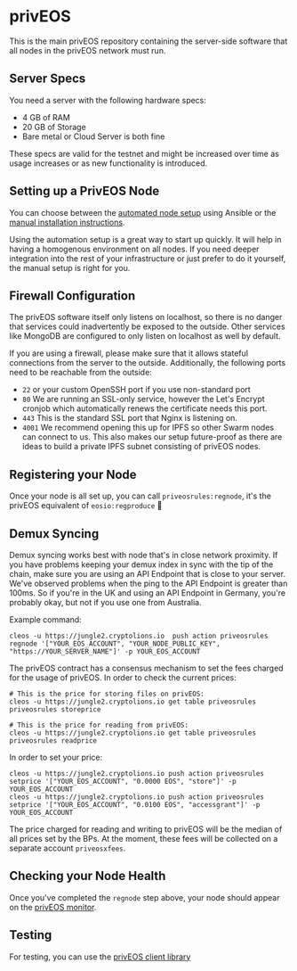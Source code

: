 # privEOS

This is the main privEOS repository containing the server-side software that all nodes in the privEOS network must run.

## Server Specs
You need a server with the following hardware specs:

* 4 GB of RAM
* 20 GB of Storage
* Bare metal or Cloud Server is both fine

These specs are valid for the testnet and might be increased over time as usage increases or as new functionality is introduced.

## Setting up a PrivEOS Node

You can choose between the [automated node setup](https://github.com/rawrat/priveos-automation) using Ansible or the [manual installation instructions](https://github.com/rawrat/privEOS/blob/master/Manual_Node_Setup.md). 

Using the automation setup is a great way to start up quickly. It will help in having a homogenous environment on all nodes. If you need deeper integration into the rest of your infrastructure or just prefer to do it yourself, the manual setup is right for you.

## Firewall Configuration
The privEOS software itself only listens on localhost, so there is no danger that services could inadvertently be exposed to the outside. Other services like MongoDB are configured to only listen on localhost as well by default. 

If you are using a firewall, please make sure that it allows stateful connections from the server to the outside. Additionally, the following ports need to be reachable from the outside:
* `22` or your custom OpenSSH port if you use non-standard port
* `80` We are running an SSL-only service, however the Let's Encrypt cronjob which automatically renews the certificate needs this port.
* `443` This is the standard SSL port that Nginx is listening on.
* `4001` We recommend opening this up for IPFS so other Swarm nodes can connect to us. This also makes our setup future-proof as there are ideas to build a private IPFS subnet consisting of privEOS nodes.

## Registering your Node
Once your node is all set up, you can call ```priveosrules:regnode```, it's the privEOS equivalent of ```eosio:regproduce``` 🙂

## Demux Syncing
Demux syncing works best with node that's in close network proximity. If you have problems keeping your demux index in sync with the tip of the chain, make sure you are using an API Endpoint that is close to your server. We've observed problems when the ping to the API Endpoint is greater than 100ms. So if you're in the UK and using an API Endpoint in Germany, you're probably okay, but not if you use one from Australia.


Example command:

    cleos -u https://jungle2.cryptolions.io  push action priveosrules regnode '["YOUR_EOS_ACCOUNT", "YOUR_NODE_PUBLIC_KEY", "https://YOUR_SERVER_NAME"]' -p YOUR_EOS_ACCOUNT
    
The privEOS contract has a consensus mechanism to set the fees charged for the usage of privEOS. In order to check the current prices:

    # This is the price for storing files on privEOS:
    cleos -u https://jungle2.cryptolions.io get table priveosrules priveosrules storeprice
    
    # This is the price for reading from privEOS:
    cleos -u https://jungle2.cryptolions.io get table priveosrules priveosrules readprice

In order to set your price:
    
    cleos -u https://jungle2.cryptolions.io push action priveosrules setprice '["YOUR_EOS_ACCOUNT", "0.0000 EOS", "store"]' -p YOUR_EOS_ACCOUNT
    cleos -u https://jungle2.cryptolions.io push action priveosrules setprice '["YOUR_EOS_ACCOUNT", "0.0100 EOS", "accessgrant"]' -p YOUR_EOS_ACCOUNT

The price charged for reading and writing to privEOS will be the median of all prices set by the BPs. At the moment, these fees will be collected on a separate account ```priveosxfees```.

## Checking your Node Health
Once you've completed the ```regnode``` step above, your node should appear on the [privEOS monitor](https://monitor.priveos.io/). 

## Testing
For testing, you can use the [privEOS client library](https://github.com/rawrat/priveos-client)

